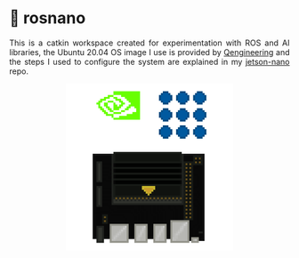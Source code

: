 # 🌵 rosnano

<p align="justify">
This is a catkin workspace created for experimentation with ROS and AI libraries, the Ubuntu 20.04 OS image I use is provided by <a href="https://github.com/Qengineering/Jetson-Nano-Ubuntu-20-image">Qengineering</a> and the steps I used to configure the system are explained in my <a href="https://github.com/JVPC0D3R/jetson-nano">jetson-nano</a> repo.
</p>

<p align="center">
  <img src="https://github.com/JVPC0D3R/resources/blob/main/rosnano_gif_jvp.gif" width="300" />
</p>

